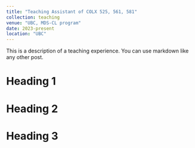 ```yaml
---
title: "Teaching Assistant of COLX 525, 561, 581"
collection: teaching
venue: "UBC, MDS-CL program"
date: 2023-present
location: "UBC"
---
```


This is a description of a teaching experience. You can use markdown like any other post.

Heading 1
======

Heading 2
======

Heading 3
======

